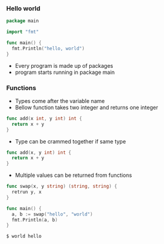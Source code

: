 ### Hello world ###

```go
package main

import "fmt"

func main() {
  fmt.Println("hello, world")
}
```

* Every program is made up of packages
* program starts running in package main

### Functions ###

* Types come after the variable name
* Bellow function takes two integer and returns one integer

```go
func add(x int, y int) int {
  return x + y
}
```

* Type can be crammed together if same type

```go
func add(x, y int) int {
  return x + y
}
```

* Multiple values can be returned from functions

```go
func swap(x, y string) (string, string) {
  retrun y, x
}

func main() {
  a, b := swap("hello", "world")
  fmt.Println(a, b)
}
```
```
$ world hello
```
